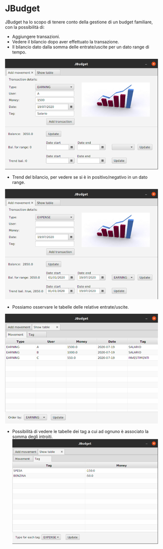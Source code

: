 # JBudget

JBudget ha lo scopo di tenere conto della gestione di un budget familiare, con la possibilità di:

* Aggiungere transazioni.
* Vedere il bilancio dopo aver effettuato la transazione.
* Il bilancio dato dalla somma delle entrate/uscite per un dato range di tempo.

![Aggiunta di una transazione.](doc/screenshot/add_movement.png)

* Trend del bilancio, per vedere se si è in positivo/negativo in un dato range.

![Azioni del bilancio.](doc/screenshot/see_balance.png)

* Possiamo osservare le tabelle delle relative entrate/uscite.

![Tabelle transazioni.](doc/screenshot/table_movement.png)

* Possibilità di vedere le tabelle dei tag a cui ad ognuno è associato la somma degli introiti.
![Tabelle tag.](doc/screenshot/tag_table.png)

